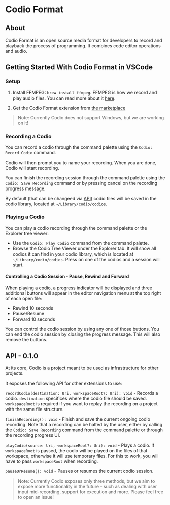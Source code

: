 # Codio Format

## About
Codio Format is an open source media format for developers to record and playback the process of programming. It combines code editor operations and audio.

## Getting Started With Codio Format in VSCode

### Setup

1) Install FFMPEG: `brew install ffmpeg`.
    FFMPEG is how we record and play audio files. You can read more about it [here](https://www.ffmpeg.org/).

2) Get the Codio Format extension from [the marketplace](https://marketplace.visualstudio.com/items?itemName=wix.codio)

>Note: Currently Codio does not support Windows, but we are working on it!
### Recording a Codio

You can record a codio through the command palette using the `Codio: Record Codio` command.

Codio will then prompt you to name your recording. When you are done, Codio will start recording.

You can finish the recording session through the command palette using the `Codio: Save Recording` command or by pressing cancel on the recording progress message.

By default (that can be changeed via [API](#api)) codio files will be saved in the codio library, located at `~/Library/codio/codios`.

### Playing a Codio
You can play a codio recording through the command palette or the Explorer tree viewer:
-  Use the `Codio: Play Codio` command from the command palette.
-  Browse the Codio Tree Viewer under the Explorer tab. It will show all codios it can find in your codio library, which is located at `~/Library/codio/codios`. Press on one of the codios and a session will start.


#### Controlling a Codio Session - Pause, Rewind and Forward
When playing a codio, a progress indicator will be displayed and three additional buttons will appear in the editor navigation menu at the top right of each open file:
* Rewind 10 seconds
* Pause/Resume
* Forward 10 seconds

You can control the codio session by using any one of those buttons. You can end the codio session by closing the progress message. This will also remove the buttons.

## API - 0.1.0

At its core, Codio is a project meant to be used as infrastructure for other projects.

It exposes the following API for other extensions to use:

`recordCodio(destination: Uri, workspaceRoot?: Uri): void` - Records a codio. `destination` specifices where the codio file should be saved. `workspaceRoot` is required if you want to replay the recording on a project with the same file structure.

`finishRecording(): void` - Finish and save the current ongoing codio recording. Note that a recording can be halted by the user, either by calling the `Codio: Save Recording` command from the command palette or through the recording progress UI.

`playCodio(source: Uri, workspaceRoot?: Uri): void` - Plays a codio. If `workspaceRoot` is passed, the codio will be played on the files of that workspace, otherwise it will use temporary files. For this to work, you will have to pass `workspaceRoot` when recording.

`pauseOrResume(): void` - Pauses or resumes the current codio session.

> Note: Currently Codio exposes only three methods, but we aim to expose more functionality in the future - such as dealing with user input mid-recording, support for execution and more. Please feel free to open an issue!
